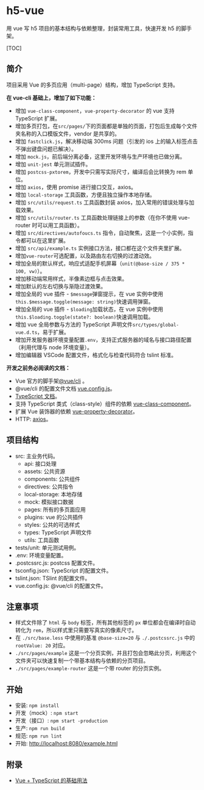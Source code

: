 # h5-vue

用 vue 写 h5 项目的基本结构与依赖整理，封装常用工具，快速开发 h5 的脚手架。

[TOC]

## 简介

项目采用 Vue 的多页应用（multi-page）结构，增加 TypeScript 支持。

**在 vue-cli 基础上，增加了如下功能：**

- 增加 `vue-class-component`，`vue-property-decorator` 的 vue 支持 TypeScript 扩展。
- 增加多页打包，在`src/pages/`下的页面都是单独的页面，打包后生成每个文件夹名称的入口模版文件，vendor 是共享的。
- 增加 `fastclick.js`，解决移动端 300ms 问题（引发的 ios 上的输入标签点击不弹出键盘问题已解决）。
- 增加 `mock.js`，前后端分离必备，这里开发环境与生产环境也已做分离。
- 增加 `unit-jest` 单元测试插件。
- 增加 `postcss-pxtorem`，开发中只需写实际尺寸，编译后会比转换为 rem 单位。
- 增加 `axios`，使用 promise 进行接口交互，axios。
- 增加 `local-storage` 工具函数，方便且独立操作本地存储。
- 增加 `src/utils/request.ts` 工具函数封装 axios，加入常用的错误处理与加载效果。
- 增加 `src/utils/router.ts` 工具函数处理链接上的参数（在你不使用 vue-router 时可以用工具函数）。
- 增加 `src/directives/autofoucs.ts` 指令，自动聚焦，这是一个小实例，指令都可以在这里扩展。
- 增加 `src/api/example.ts` 实例接口方法，接口都在这个文件夹里扩展。
- 增加`vue-router`可选配置，以及路由左右切换的过渡动效。
- 增加全局的默认样式，响应式适配手机屏幕（`unit(@base-size / 375 * 100, vw)`）。
- 增加移动端常用样式，半像素边框与点击效果。
- 增加默认的左右切换与渐隐过渡效果。
- 增加全局的 vue 插件 - `$message`弹窗提示，在 vue 实例中使用`this.$message.toggle(message: string)`快速调用弹窗。
- 增加全局的 vue 插件 - `$loading`加载状态，在 vue 实例中使用`this.$loading.toggle(state?: boolean)`快速调用加载。
- 增加 vue 全局参数与方法的 TypeScript 声明文件`src/types/global-vue.d.ts`，易于扩展。
- 增加开发服务器环境变量配置`.env`，支持正式服务器的域名与接口路径配置（利用代理与 node 环境变量）。
- 增加编辑器 VSCode 配置文件，格式化与检查代码符合 tslint 标准。

**开发之前务必阅读的文档：**

- Vue 官方的脚手架[@vue/cli](https://cli.vuejs.org/) 。
- @vue/cli 的配置文件文档 [vue.config.js](https://cli.vuejs.org/zh/config/#vue-config-js)。
- [TypeScript 文档](https://www.w3cschool.cn/typescript/typescript-basic-types.html)。
- 支持 TypeScript 类式（class-style）组件的依赖 [vue-class-component](https://github.com/vuejs/vue-class-component)。
- 扩展 Vue 装饰器的依赖 [vue-property-decorator](https://github.com/kaorun343/vue-property-decorator)。
- HTTP: [axios](https://cn.vuejs.org/v2/cookbook/using-axios-to-consume-apis.html)。

## 项目结构

- src: 主业务代码。
  - api: 接口处理
  - assets: 公共资源
  - components: 公共组件
  - directives: 公共指令
  - local-storage: 本地存储
  - mock: 模拟接口数据
  - pages: 所有的多页面应用
  - plugins: vue 的公共插件
  - styles: 公共的可选样式
  - types: TypeScript 声明文件
  - utils: 工具函数
- tests/unit: 单元测试用例。
- .env: 环境变量配置。
- .postcssrc.js: postcss 配置文件。
- tsconfig.json: TypeScript 的配置文件。
- tslint.json: TSlint 的配置文件。
- vue.config.js: @vue/cli 的配置文件。

## 注意事项

- 样式文件除了 `html` 与 `body` 标签，所有其他标签的 `px` 单位都会在编译时自动转化为 `rem`，所以样式里只需要写真实的像素尺寸。
- 在 `./src/base.less` 中使用的基准 `@base-size=20` 与 `./.postcssrc.js` 中的 `rootValue: 20` 对应。
- `./src/pages/example` 这是一个分页实例，并且打包会忽略此分页，利用这个文件夹可以快速复制一个带基本结构与依赖的分页项目。
- `./src/pages/example-router` 这是一个带 router 的分页实例。

## 开始

- 安装: `npm install`
- 开发（mock）: `npm start`
- 开发（接口）: `npm start -production`
- 生产: `npm run build`
- 规范: `npm run lint`
- 开始: [http://localhost:8080/example.html](http://localhost:8080/example.html)

## 附录

- [Vue + TypeScript 的基础用法](./docs/vue-typescript.md)
